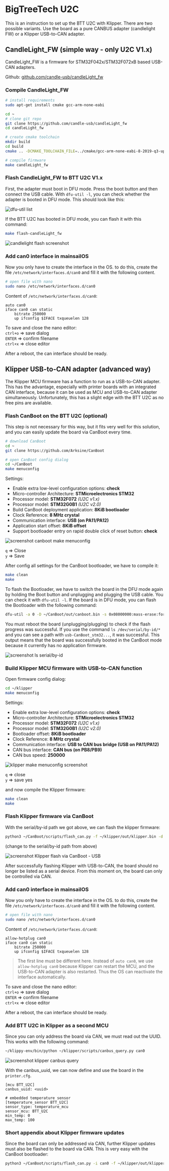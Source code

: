 # BigTreeTech U2C
This is an instruction to set up the BTT U2C with Klipper. There are two possible variants. Use the board as a pure
CANBUS adapter (candlelight FW) or a Klipper USB-to-CAN adapter.

## CandleLight_FW (simple way - only U2C V1.x) 
CandleLight_FW is a firmware for STM32F042x/STM32F072xB based USB-CAN adapters.

Github: [github.com/candle-usb/candleLight_fw](https://github.com/candle-usb/candleLight_fw)

### Compile CandleLight_FW
```bash
# install requirements
sudo apt-get install cmake gcc-arm-none-eabi

cd ~
# clone git repo
git clone https://github.com/candle-usb/candleLight_fw
cd candleLight_fw

# create cmake toolchain
mkdir build
cd build
cmake .. -DCMAKE_TOOLCHAIN_FILE=../cmake/gcc-arm-none-eabi-8-2019-q3-update.cmake

# compile firmware
make candleLight_fw
```

### Flash CandleLight_FW to BTT U2C V1.x
First, the adapter must boot in DFU mode. Press the boot button and then connect the USB cable. With `dfu-util -l`, you
can check whether the adapter is booted in DFU mode. This should look like this:  

![dfu-util list](images/candlelight-dfu-mode.png)  

If the BTT U2C has booted in DFU mode, you can flash it with this command:
```bash
make flash-candleLight_fw
```

![candlelight flash screenshot](images/candlelight-flash.png)  

### Add can0 interface in mainsailOS
Now you only have to create the interface in the OS. to do this, create the file `/etc/network/interfaces.d/can0` and
fill it with the following content.

```bash
# open file with nano
sudo nano /etc/network/interfaces.d/can0
```

Content of `/etc/network/interfaces.d/can0`:
```
auto can0
iface can0 can static
    bitrate 250000
    up ifconfig $IFACE txqueuelen 128
```

To save and close the nano editor:  
`ctrl+o` => save dialog  
`ENTER` => confirm filename  
`ctrl+x` => close editor

After a reboot, the can interface should be ready.

## Klipper USB-to-CAN adapter (advanced way)
The Klipper MCU firmware has a function to run as a USB-to-CAN adapter. This has the advantage, especially with printer
boards with an integrated CAN interface, because it can be used as MCU and USB-to-CAN adapter simultaneously.
Unfortunately, this has a slight edge with the BTT U2C as no free pins are available.

### Flash CanBoot on the BTT U2C (optional)
This step is not necessary for this way, but it fits very well for this solution, and you can easily update the board
via CanBoot every time.

```bash
# download CanBoot
cd ~
git clone https://github.com/Arksine/CanBoot

# open CanBoot config dialog
cd ~/CanBoot
make menuconfig
```

Settings:
- Enable extra low-level configuration options: **check**
- Micro-controller Architecture: **STMicroelectronics STM32**
- Processor model: **STM32F072** *(U2C v1.x)*
- Processor model: **STM32G0B1** *(U2C v2.0)*
- Build CanBoot deployment application: **8KiB bootloader**
- Clock Reference: **8 MHz crystal**
- Communication interface: **USB (on PA11/PA12)**
- Application start offset: **8KiB offset**
- Support bootloader entry on rapid double click of reset button: **check**

![screenshot canboot make menuconfig](images/canboot-make-menuconfig.png)  

`q` => Close  
`y` => Save  

After config all settings for the CanBoot bootloader, we have to compile it:
```bash
make clean
make 
```

To flash the Bootloader, we have to switch the board in the DFU mode again by holding the Boot button and unplugging and
plugging the USB cable. You can check it with `dfu-util -l`. If the board is in DFU mode, you can flash the Bootloader
with the following command:
```bash
dfu-util -a 0 -D ~/CanBoot/out/canboot.bin -s 0x08000000:mass-erase:force
```

You must reboot the board (unplugging/plugging) to check if the flash progress was successful. If you use the command
`ls /dev/serial/by-id/*` and you can see a path with `usb-CanBoot_stm32...`, it was successful. This output means that
the board was successfully booted in the CanBoot mode because it currently has no application firmware.

![screenshot ls serial/by-id](images/canboot-list-serial-by-id.png)  

### Build Klipper MCU firmware with USB-to-CAN function
Open firmware config dialog:
```bash
cd ~/klipper
make menuconfig
```

Settings:
- Enable extra low-level configuration options: **check**
- Micro-controller Architecture: **STMicroelectronics STM32**
- Processor model: **STM32F072** *(U2C v1.x)*
- Processor model: **STM32G0B1** *(U2C v2.0)*
- Bootloader offset: **8KiB bootloader**
- Clock Reference: **8 MHz crystal**
- Communication interface: **USB to CAN bus bridge (USB on PA11/PA12)**
- CAN bus interface: **CAN bus (on PB8/PB9)**
- CAN bus speed: **250000**  

![klipper make menuconfig screenshot](images/klipper-make-menuconfig.png)  

`q` => close  
`y` => save yes  

and now compile the Klipper firmware:
```bash
make clean
make
```

### Flash Klipper firmware via CanBoot
With the serial/by-id path we got above, we can flash the klipper firmware:
```bash
python3 ~/CanBoot/scripts/flash_can.py -f ~/klipper/out/klipper.bin -d <serial device>
```
(change <serial device> to the serial/by-id path from above)

![screenshot Klipper flash via CanBoot - USB](images/klipper-flash-usb.png)  

After successfully flashing Klipper with USB-to-CAN, the board should no longer be listed as a serial device. From this
moment on, the board can only be controlled via CAN.

### Add can0 interface in mainsailOS
Now you only have to create the interface in the OS. to do this, create the file `/etc/network/interfaces.d/can0` and
fill it with the following content.

```bash
# open file with nano
sudo nano /etc/network/interfaces.d/can0
```

Content of `/etc/network/interfaces.d/can0`:
```
allow-hotplug can0
iface can0 can static
    bitrate 250000
    up ifconfig $IFACE txqueuelen 128
```

> The first line must be different here. Instead of `auto can0`, we use `allow-hotplug can0` because Klipper can
> restart the MCU, and the USB-to-CAN adapter is also restarted. Thus the OS can reactivate the interface automatically.

To save and close the nano editor:  
`ctrl+o` => save dialog  
`ENTER` => confirm filename  
`ctrl+x` => close editor

After a reboot, the can interface should be ready.

### Add BTT U2C in Klipper as a second MCU
Since you can only address the board via CAN, we must read out the UUID. This works with the following command:
```bash
~/klippy-env/bin/python ~/klipper/scripts/canbus_query.py can0
```

![screenshot klipper canbus query](images/klipper-canbus-query.png)

With the canbus_uuid, we can now define and use the board in the `printer.cfg`.

```
[mcu BTT_U2C]
canbus_uuid: <uuid>

# embedded temperature sensor
[temperature_sensor BTT_U2C]
sensor_type: temperature_mcu
sensor_mcu: BTT_U2C
min_temp: 0
max_temp: 100
```

### Short appendix about Klipper firmware updates
Since the board can only be addressed via CAN, further Klipper updates must also be flashed to the board via CAN. This
is very easy with the CanBoot bootloader:
```bash 
python3 ~/CanBoot/scripts/flash_can.py -i can0 -f ~/klipper/out/klipper.bin -u <uuid>
```